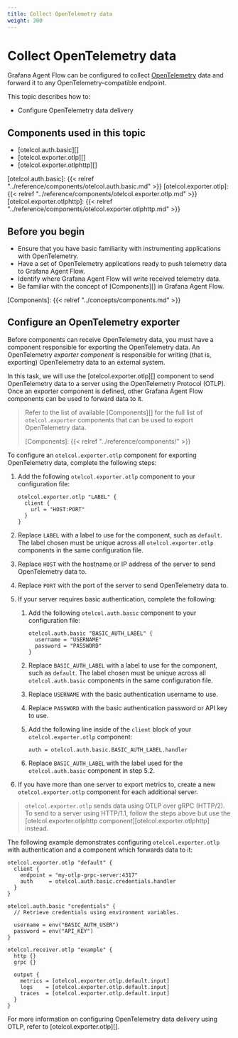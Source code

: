 ```yaml
---
title: Collect OpenTelemetry data
weight: 300
---
```


# Collect OpenTelemetry data

Grafana Agent Flow can be configured to collect [OpenTelemetry][] data and
forward it to any OpenTelemetry-compatible endpoint.

This topic describes how to:

* Configure OpenTelemetry data delivery

[OpenTelemetry]: https://opentelemetry.io

## Components used in this topic

* [otelcol.auth.basic][]
* [otelcol.exporter.otlp][]
* [otelcol.exporter.otlphttp][]

[otelcol.auth.basic]: {{< relref "../reference/components/otelcol.auth.basic.md" >}}
[otelcol.exporter.otlp]: {{< relref "../reference/components/otelcol.exporter.otlp.md" >}}
[otelcol.exporter.otlphttp]: {{< relref "../reference/components/otelcol.exporter.otlphttp.md" >}}

## Before you begin

* Ensure that you have basic familiarity with instrumenting applications with
  OpenTelemetry.
* Have a set of OpenTelemetry applications ready to push telemetry data to
  Grafana Agent Flow.
* Identify where Grafana Agent Flow will write received telemetry data.
* Be familiar with the concept of [Components][] in Grafana Agent Flow.

[Components]: {{< relref "../concepts/components.md" >}}

## Configure an OpenTelemetry exporter

Before components can receive OpenTelemetry data, you must have a component
responsible for exporting the OpenTelemetry data. An OpenTelemetry _exporter
component_ is responsible for writing (that is, exporting) OpenTelemetry data
to an external system.

In this task, we will use the [otelcol.exporter.otlp][] component to send
OpenTelemetry data to a server using the OpenTelemetry Protocol (OTLP). Once an
exporter component is defined, other Grafana Agent Flow components can be used
to forward data to it.

> Refer to the list of available [Components][] for the full list of
> `otelcol.exporter` components that can be used to export OpenTelemetry data.
>
> [Components]: {{< relref "../reference/components/" >}}

To configure an `otelcol.exporter.otlp` component for exporting OpenTelemetry
data, complete the following steps:

1. Add the following `otelcol.exporter.otlp` component to your configuration
   file:

   ```river
   otelcol.exporter.otlp "LABEL" {
     client {
       url = "HOST:PORT"
     }
   }
   ```

2. Replace `LABEL` with a label to use for the component, such as `default`.
   The label chosen must be unique across all `otelcol.exporter.otlp`
   components in the same configuration file.

3. Replace `HOST` with the hostname or IP address of the server to send
   OpenTelemetry data to.

4. Replace `PORT` with the port of the server to send OpenTelemetry data to.

5. If your server requires basic authentication, complete the following:

    1. Add the following `otelcol.auth.basic` component to your configuration file:

       ```river
       otelcol.auth.basic "BASIC_AUTH_LABEL" {
         username = "USERNAME"
         password = "PASSWORD"
       }
       ```

    2. Replace `BASIC_AUTH_LABEL` with a label to use for the component, such
       as `default`. The label chosen must be unique across all
       `otelcol.auth.basic` components in the same configuration file.

    3. Replace `USERNAME` with the basic authentication username to use.

    4. Replace `PASSWORD` with the basic authentication password or API key to
       use.

    5. Add the following line inside of the `client` block of your
       `otelcol.exporter.otlp` component:

       ```
       auth = otelcol.auth.basic.BASIC_AUTH_LABEL.handler
       ```

    6. Replace `BASIC_AUTH_LABEL` with the label used for the
       `otelcol.auth.basic` component in step 5.2.

6. If you have more than one server to export metrics to, create a new
   `otelcol.exporter.otlp` component for each additional server.

> `otelcol.exporter.otlp` sends data using OTLP over gRPC (HTTP/2). To send to
> a server using HTTP/1.1, follow the steps above but use the
> [otelcol.exporter.otlphttp component][otelcol.exporter.otlphttp] instead.

The following example demonstrates configuring `otelcol.exporter.otlp` with
authentication and a component which forwards data to it:

```river
otelcol.exporter.otlp "default" {
  client {
    endpoint = "my-otlp-grpc-server:4317"
    auth     = otelcol.auth.basic.credentials.handler
  }
}

otelcol.auth.basic "credentials" {
  // Retrieve credentials using environment variables.

  username = env("BASIC_AUTH_USER")
  password = env("API_KEY")
}

otelcol.receiver.otlp "example" {
  http {}
  grpc {}

  output {
    metrics = [otelcol.exporter.otlp.default.input]
    logs    = [otelcol.exporter.otlp.default.input]
    traces  = [otelcol.exporter.otlp.default.input]
  }
}
```

For more information on configuring OpenTelemetry data delivery using OTLP,
refer to [otelcol.exporter.otlp][].
